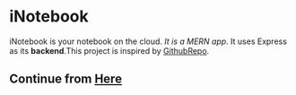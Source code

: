 # iNotebook
iNotebook is your notebook on the cloud. *It is a MERN app*. It uses Express as its **backend**.This project is inspired by [GithubRepo](https://github.com/CodeWithHarry/iNotebook-React).

## Continue from [Here](https://www.youtube.com/watch?v=lcJXF2Svo-c&list=PLu0W_9lII9agx66oZnT6IyhcMIbUMNMdt&index=67)
